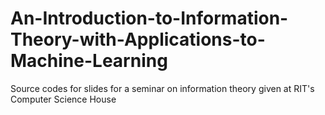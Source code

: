 # An-Introduction-to-Information-Theory-with-Applications-to-Machine-Learning
Source codes for slides for a seminar on information theory given at RIT's Computer Science House
